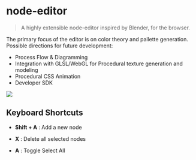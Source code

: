 # node-editor
> A highly extensible node-editor inspired by Blender, for the browser.

The primary focus of the editor is on color theory and pallette generation.
Possible directions for future development:
- Process Flow & Diagramming
- Integration with GLSL/WebGL for Procedural texture generation and modeling
- Procedural CSS Animation
- Developer SDK

![](https://i.imgur.com/dlqvGFQ.png)

## Keyboard Shortcuts

- **Shift + A** : Add a new node

- **X** : Delete all selected nodes

- **A** : Toggle Select All